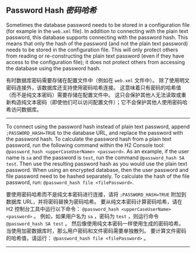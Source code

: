 ## Password Hash *密码哈希*

Sometimes the database password needs to be stored in a configuration file (for example in the `web.xml` file).
In addition to connecting with the plain text password, this database supports connecting with the password hash.
This means that only the hash of the password (and not the plain text password) needs to be stored in the configuration file.
This will only protect others from reading or re-constructing the plain text password (even if they have access to the configuration file); it does not protect others from accessing the database using the password hash.


有时数据库密码需要存储在配置文件中（例如在 `web.xml` 文件中）。
除了使用明文密码连接外，该数据库还支持使用密码哈希连接。
这意味着只有密码的哈希值（而不是纯文本密码）需要存储在配置文件中。
这只会保护其他人无法读取或重新构造纯文本密码（即使他们可以访问配置文件）；它不会保护其他人使用密码哈希访问数据库。

---

To connect using the password hash instead of plain text password, append `;PASSWORD_HASH=TRUE` to the database URL, and replace the password with the password hash.
To calculate the password hash from a plain text password, run the following command within the H2 Console tool: `@password_hash <upperCaseUserName> <password>`.
As an example, if the user name is `sa` and the password is `test`, run the command `@password_hash SA test`.
Then use the resulting password hash as you would use the plain text password.
When using an encrypted database, then the user password and file password need to be hashed separately.
To calculate the hash of the file password, run: `@password_hash file <filePassword>`.


要使用密码哈希而不是纯文本密码进行连接，请将 `;PASSWORD_HASH=TRUE` 附加到数据库 URL，并将密码替换为密码哈希。
要从纯文本密码计算密码哈希，请在 H2 控制台工具中运行以下命令： `@password_hash <upperCaseUserName> <password>` 。
例如，如果用户名为 `sa` ，密码为 `test` ，则运行命令 `@password_hash SA test` 。
然后像使用纯文本密码一样使用生成的密码哈希。
当使用加密数据库时，那么用户密码和文件密码需要单独散列。
要计算文件密码的哈希值，请运行： `@password_hash file <filePassword>` 。

---

